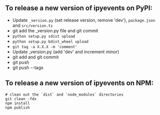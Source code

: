 ## To release a new version of ipyevents on PyPI:

+ Update `_version.py` (set release version, remove 'dev'), `package.json` and `src/version.ts`
+ git add the _version.py file and git commit
+ `python setup.py sdist upload`
+ `python setup.py bdist_wheel upload`
+ `git tag -a X.X.X -m 'comment'`
+ Update _version.py (add 'dev' and increment minor)
+ git add and git commit
+ git push
+ git push --tags

## To release a new version of ipyevents on NPM:

```
# clean out the `dist` and `node_modules` directories
git clean -fdx
npm install
npm publish
```
